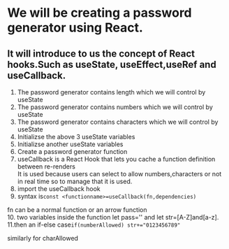 # We will be creating a password generator using React.

## It will introduce to us the concept of React hooks.Such as useState, useEffect,useRef and useCallback.

1. The password generator contains length which we will control by useState<br>
2. The password generator contains numbers which we will control by useState<br>
3. The password generator contains characters which we will control by useState<br>
4. Initializse the above 3 useState variables<br>
5. Initializse another useState variables<br>
6. Create a password generator function<br>
7. useCallback is a React Hook that lets you cache a function definition between re-renders<br>It is used because users can select to allow numbers,characters or not in real time so to manage that it is used.<br>
8. import the useCallback hook<br>
9. syntax is`const <functionname>=useCallback(fn,dependencies)`

fn can be a normal function or an arrow function
<br> 10. two variables inside the function let pass='' and let str=[A-Z]and[a-z].<br>
11.then an if-else case`if(numberAllowed) str+="0123456789"`<br>

similarly for charAllowed

